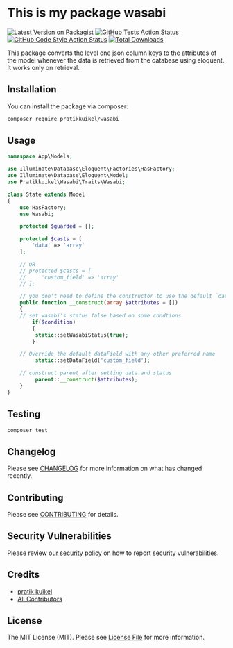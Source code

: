 # This is my package wasabi

[![Latest Version on Packagist](https://img.shields.io/packagist/v/pratikkuikel/wasabi.svg?style=flat-square)](https://packagist.org/packages/pratikkuikel/wasabi)
[![GitHub Tests Action Status](https://img.shields.io/github/actions/workflow/status/pratikkuikel/wasabi/run-tests.yml?branch=main&label=tests&style=flat-square)](https://github.com/pratikkuikel/wasabi/actions?query=workflow%3Arun-tests+branch%3Amain)
[![GitHub Code Style Action Status](https://img.shields.io/github/actions/workflow/status/pratikkuikel/wasabi/fix-php-code-style-issues.yml?branch=main&label=code%20style&style=flat-square)](https://github.com/pratikkuikel/wasabi/actions?query=workflow%3A"Fix+PHP+code+style+issues"+branch%3Amain)
[![Total Downloads](https://img.shields.io/packagist/dt/pratikkuikel/wasabi.svg?style=flat-square)](https://packagist.org/packages/pratikkuikel/wasabi)

This package converts the level one json column keys to the attributes of the model whenever the data is retrieved from the database using eloquent. It works only on retrieval.

## Installation

You can install the package via composer:

```bash
composer require pratikkuikel/wasabi
```

## Usage

```php
namespace App\Models;

use Illuminate\Database\Eloquent\Factories\HasFactory;
use Illuminate\Database\Eloquent\Model;
use Pratikkuikel\Wasabi\Traits\Wasabi;

class State extends Model
{
    use HasFactory;
    use Wasabi;

    protected $guarded = [];

    protected $casts = [
        'data' => 'array'
    ];

    // OR
    // protected $casts = [
    //     'custom_field' => 'array'
    // ];

    // you don't need to define the constructor to use the default `data` field
    public function __construct(array $attributes = [])
    {
    // set wasabi's status false based on some condtions
        if($condition)
        {
         static::setWasabiStatus(true);
        }

    // Override the default dataField with any other preferred name
         static::setDataField('custom_field');

    // construct parent after setting data and status
         parent::__construct($attributes);
    }
}

```

## Testing

```bash
composer test
```

## Changelog

Please see [CHANGELOG](CHANGELOG.md) for more information on what has changed recently.

## Contributing

Please see [CONTRIBUTING](CONTRIBUTING.md) for details.

## Security Vulnerabilities

Please review [our security policy](../../security/policy) on how to report security vulnerabilities.

## Credits

-   [pratik kuikel](https://github.com/pratikkuikel)
-   [All Contributors](../../contributors)

## License

The MIT License (MIT). Please see [License File](LICENSE.md) for more information.
